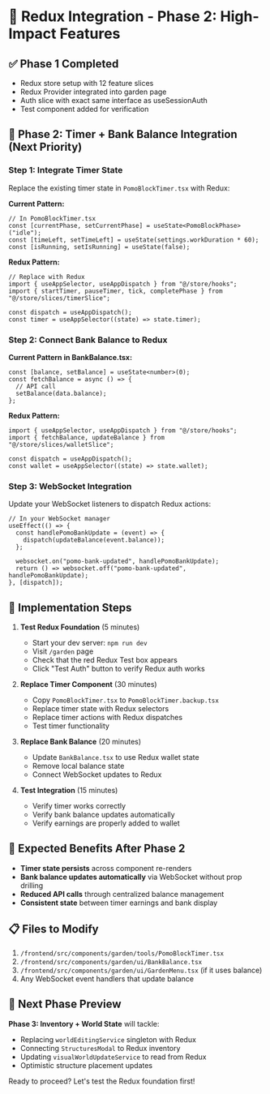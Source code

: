 # 🚀 Redux Integration - Phase 2: High-Impact Features

## ✅ Phase 1 Completed

- Redux store setup with 12 feature slices
- Redux Provider integrated into garden page
- Auth slice with exact same interface as useSessionAuth
- Test component added for verification

## 🎯 Phase 2: Timer + Bank Balance Integration (Next Priority)

### Step 1: Integrate Timer State

Replace the existing timer state in `PomoBlockTimer.tsx` with Redux:

**Current Pattern:**

```tsx
// In PomoBlockTimer.tsx
const [currentPhase, setCurrentPhase] = useState<PomoBlockPhase>("idle");
const [timeLeft, setTimeLeft] = useState(settings.workDuration * 60);
const [isRunning, setIsRunning] = useState(false);
```

**Redux Pattern:**

```tsx
// Replace with Redux
import { useAppSelector, useAppDispatch } from "@/store/hooks";
import { startTimer, pauseTimer, tick, completePhase } from "@/store/slices/timerSlice";

const dispatch = useAppDispatch();
const timer = useAppSelector((state) => state.timer);
```

### Step 2: Connect Bank Balance to Redux

**Current Pattern in BankBalance.tsx:**

```tsx
const [balance, setBalance] = useState<number>(0);
const fetchBalance = async () => {
  // API call
  setBalance(data.balance);
};
```

**Redux Pattern:**

```tsx
import { useAppSelector, useAppDispatch } from "@/store/hooks";
import { fetchBalance, updateBalance } from "@/store/slices/walletSlice";

const dispatch = useAppDispatch();
const wallet = useAppSelector((state) => state.wallet);
```

### Step 3: WebSocket Integration

Update your WebSocket listeners to dispatch Redux actions:

```tsx
// In your WebSocket manager
useEffect(() => {
  const handlePomoBankUpdate = (event) => {
    dispatch(updateBalance(event.balance));
  };

  websocket.on("pomo-bank-updated", handlePomoBankUpdate);
  return () => websocket.off("pomo-bank-updated", handlePomoBankUpdate);
}, [dispatch]);
```

## 🔧 Implementation Steps

1. **Test Redux Foundation** (5 minutes)

   - Start your dev server: `npm run dev`
   - Visit `/garden` page
   - Check that the red Redux Test box appears
   - Click "Test Auth" button to verify Redux auth works

2. **Replace Timer Component** (30 minutes)

   - Copy `PomoBlockTimer.tsx` to `PomoBlockTimer.backup.tsx`
   - Replace timer state with Redux selectors
   - Replace timer actions with Redux dispatches
   - Test timer functionality

3. **Replace Bank Balance** (20 minutes)

   - Update `BankBalance.tsx` to use Redux wallet state
   - Remove local balance state
   - Connect WebSocket updates to Redux

4. **Test Integration** (15 minutes)
   - Verify timer works correctly
   - Verify bank balance updates automatically
   - Verify earnings are properly added to wallet

## 🎉 Expected Benefits After Phase 2

- **Timer state persists** across component re-renders
- **Bank balance updates automatically** via WebSocket without prop drilling
- **Reduced API calls** through centralized balance management
- **Consistent state** between timer earnings and bank display

## 📋 Files to Modify

1. `/frontend/src/components/garden/tools/PomoBlockTimer.tsx`
2. `/frontend/src/components/garden/ui/BankBalance.tsx`
3. `/frontend/src/components/garden/ui/GardenMenu.tsx` (if it uses balance)
4. Any WebSocket event handlers that update balance

## 🚦 Next Phase Preview

**Phase 3: Inventory + World State** will tackle:

- Replacing `worldEditingService` singleton with Redux
- Connecting `StructuresModal` to Redux inventory
- Updating `visualWorldUpdateService` to read from Redux
- Optimistic structure placement updates

Ready to proceed? Let's test the Redux foundation first!

